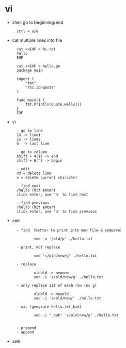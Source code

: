 # vi

- shell go to beginning/end

        ctrl + a/e

- cat multiple lines into file

        cat <<EOF > hi.txt
        hello
        EOF

        cat <<EOF > hello.go
        package main

        import (
            "fmt"
            "rsc.io/quote"
        )

        func main() {
            fmt.Println(quote.Hello())
        }
        EOF

- vi

        - go to line
        1G -> line1
        2G -> line2
        G  -> last line
        
        - go to column
        shift + 4($) -> end
        shift + 6(^) -> begin
        
        - edit
        dd = delete line
        x = delete current character

        - find next
        /hello (hit enter)
        click enter, use 'n' to find next

        - find previous
        ?hello (hit enter)
        click enter, use 'n' to find previous

- sed

        - find （better to print into new file & compare）
        
                sed -n '/old/p' ./hello.txt

        - print, not replace 

                sed 's/old/new/g' ./hello.txt

        - replace

                oldold -> newnew
                sed -i 's/old/new/g' ./hello.txt

        - only replace 1st of each row (no g)

                oldold -> newold
                sed -i 's/old/new/' ./hello.txt

        - mac (gengrate hello.txt_bak)
                
                sed -i "_bak" 's/old/new/g' ./hello.txt

        
        - prepend
        - append

- awk

